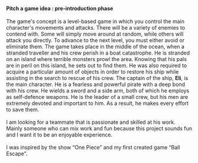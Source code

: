 <h4>Pitch a game idea : pre-introduction phase</h4>
The game's concept is a level-based game in which you control the main character's movements and attacks. There will be a variety of enemies to contend with. Some will simply move around at random, while others will attack you directly. To advance to the next level, you must either avoid or eliminate them.
The game takes place in the middle of the ocean, when a stranded traveller and his crew perish in a boat catastrophe. He is stranded on an island where terrible monsters prowl the area. Knowing that his pals are in peril on this island, he sets out to find them. He was also required to acquire a particular amount of objects in order to restore his ship while assisting in the search to rescue of his crew.
The captain of the ship, <b>Eli</b>, is the main character. He is a fearless and powerful pirate with a deep bond with his crew. He wields a sword and a side arm, both of which he employs as self-defence weapons. He is the leader of a small crew, but his men are extremely devoted and important to him. As a result, he makes every effort to save them.<br>
<br>I am looking for a teammate that is passionate and skilled at his work. Mainly someone who can mix work and fun because this project sounds fun and I want it to be an enjoyable experience.<br>
<br>I was inspired by the show “One Piece” and my first created game “Ball Escape”.
